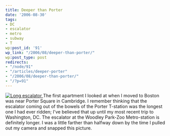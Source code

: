 ```yaml
---
title: Deeper than Porter
date: '2006-08-30'
tags:
- DC
- escalator
- metro
- subway
- T
wp:post_id: '91'
wp_link: "/2006/08/deeper-than-porter/"
wp:post_type: post
redirects:
- "/node/91"
- "/articles/deeper-porter"
- "/2006/08/deeper-than-porter/"
- "/?p=91"
---
```


  [ ![Long escalator](http://static.flickr.com/57/229803086_3b97fe7e4b.jpg) ](http://www.flickr.com/photos/bensheldon/229803086/ "Photo Sharing")
The first apartment I looked at when I moved to Boston was near Porter Square in Cambridge. I remember thinking that the escalator coming out of the bowels of the Porter T-station was the longest one I had ever ridden; I've believed that up until my most recent trip to Washington, DC. The escalator at the Woodley Park-Zoo Metro-station is definitely longer. I was a little farther than halfway down by the time I pulled out my camera and snapped this picture.
